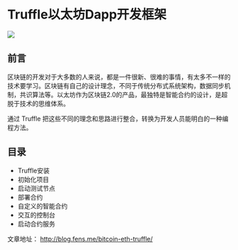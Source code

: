 Truffle以太坊Dapp开发框架
============================

![](http://blog.fens.me/wp-content/uploads/2018/06/truffle.png)

## 前言

区块链的开发对于大多数的人来说，都是一件很新、很难的事情，有太多不一样的技术要学习。区块链有自己的设计理念，不同于传统分布式系统架构，数据同步机制，共识算法等。以太坊作为区块链2.0的产品，最独特是智能合约的设计，是超脱于技术的思维体系。

通过 Truffle 把这些不同的理念和思路进行整合，转换为开发人员能明白的一种编程方法。

## 目录

+ Truffle安装
+ 初始化项目
+ 启动测试节点
+ 部署合约
+ 自定义的智能合约
+ 交互的控制台
+ 启动合约服务

文章地址： <http://blog.fens.me/bitcoin-eth-truffle/>
